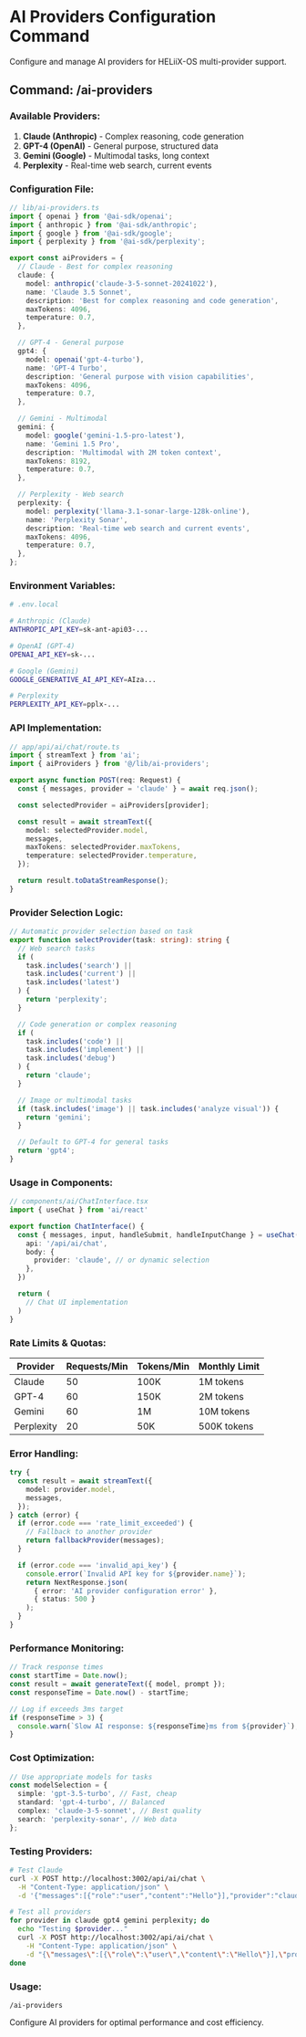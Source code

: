# AI Providers Configuration Command

Configure and manage AI providers for HELiiX-OS multi-provider support.

## Command: /ai-providers

### Available Providers:

1. **Claude (Anthropic)** - Complex reasoning, code generation
2. **GPT-4 (OpenAI)** - General purpose, structured data
3. **Gemini (Google)** - Multimodal tasks, long context
4. **Perplexity** - Real-time web search, current events

### Configuration File:

```typescript
// lib/ai-providers.ts
import { openai } from '@ai-sdk/openai';
import { anthropic } from '@ai-sdk/anthropic';
import { google } from '@ai-sdk/google';
import { perplexity } from '@ai-sdk/perplexity';

export const aiProviders = {
  // Claude - Best for complex reasoning
  claude: {
    model: anthropic('claude-3-5-sonnet-20241022'),
    name: 'Claude 3.5 Sonnet',
    description: 'Best for complex reasoning and code generation',
    maxTokens: 4096,
    temperature: 0.7,
  },

  // GPT-4 - General purpose
  gpt4: {
    model: openai('gpt-4-turbo'),
    name: 'GPT-4 Turbo',
    description: 'General purpose with vision capabilities',
    maxTokens: 4096,
    temperature: 0.7,
  },

  // Gemini - Multimodal
  gemini: {
    model: google('gemini-1.5-pro-latest'),
    name: 'Gemini 1.5 Pro',
    description: 'Multimodal with 2M token context',
    maxTokens: 8192,
    temperature: 0.7,
  },

  // Perplexity - Web search
  perplexity: {
    model: perplexity('llama-3.1-sonar-large-128k-online'),
    name: 'Perplexity Sonar',
    description: 'Real-time web search and current events',
    maxTokens: 4096,
    temperature: 0.7,
  },
};
```

### Environment Variables:

```bash
# .env.local

# Anthropic (Claude)
ANTHROPIC_API_KEY=sk-ant-api03-...

# OpenAI (GPT-4)
OPENAI_API_KEY=sk-...

# Google (Gemini)
GOOGLE_GENERATIVE_AI_API_KEY=AIza...

# Perplexity
PERPLEXITY_API_KEY=pplx-...
```

### API Implementation:

```typescript
// app/api/ai/chat/route.ts
import { streamText } from 'ai';
import { aiProviders } from '@/lib/ai-providers';

export async function POST(req: Request) {
  const { messages, provider = 'claude' } = await req.json();

  const selectedProvider = aiProviders[provider];

  const result = await streamText({
    model: selectedProvider.model,
    messages,
    maxTokens: selectedProvider.maxTokens,
    temperature: selectedProvider.temperature,
  });

  return result.toDataStreamResponse();
}
```

### Provider Selection Logic:

```typescript
// Automatic provider selection based on task
export function selectProvider(task: string): string {
  // Web search tasks
  if (
    task.includes('search') ||
    task.includes('current') ||
    task.includes('latest')
  ) {
    return 'perplexity';
  }

  // Code generation or complex reasoning
  if (
    task.includes('code') ||
    task.includes('implement') ||
    task.includes('debug')
  ) {
    return 'claude';
  }

  // Image or multimodal tasks
  if (task.includes('image') || task.includes('analyze visual')) {
    return 'gemini';
  }

  // Default to GPT-4 for general tasks
  return 'gpt4';
}
```

### Usage in Components:

```typescript
// components/ai/ChatInterface.tsx
import { useChat } from 'ai/react'

export function ChatInterface() {
  const { messages, input, handleSubmit, handleInputChange } = useChat({
    api: '/api/ai/chat',
    body: {
      provider: 'claude', // or dynamic selection
    },
  })

  return (
    // Chat UI implementation
  )
}
```

### Rate Limits & Quotas:

| Provider   | Requests/Min | Tokens/Min | Monthly Limit |
| ---------- | ------------ | ---------- | ------------- |
| Claude     | 50           | 100K       | 1M tokens     |
| GPT-4      | 60           | 150K       | 2M tokens     |
| Gemini     | 60           | 1M         | 10M tokens    |
| Perplexity | 20           | 50K        | 500K tokens   |

### Error Handling:

```typescript
try {
  const result = await streamText({
    model: provider.model,
    messages,
  });
} catch (error) {
  if (error.code === 'rate_limit_exceeded') {
    // Fallback to another provider
    return fallbackProvider(messages);
  }

  if (error.code === 'invalid_api_key') {
    console.error(`Invalid API key for ${provider.name}`);
    return NextResponse.json(
      { error: 'AI provider configuration error' },
      { status: 500 }
    );
  }
}
```

### Performance Monitoring:

```typescript
// Track response times
const startTime = Date.now();
const result = await generateText({ model, prompt });
const responseTime = Date.now() - startTime;

// Log if exceeds 3ms target
if (responseTime > 3) {
  console.warn(`Slow AI response: ${responseTime}ms from ${provider}`);
}
```

### Cost Optimization:

```typescript
// Use appropriate models for tasks
const modelSelection = {
  simple: 'gpt-3.5-turbo', // Fast, cheap
  standard: 'gpt-4-turbo', // Balanced
  complex: 'claude-3-5-sonnet', // Best quality
  search: 'perplexity-sonar', // Web data
};
```

### Testing Providers:

```bash
# Test Claude
curl -X POST http://localhost:3002/api/ai/chat \
  -H "Content-Type: application/json" \
  -d '{"messages":[{"role":"user","content":"Hello"}],"provider":"claude"}'

# Test all providers
for provider in claude gpt4 gemini perplexity; do
  echo "Testing $provider..."
  curl -X POST http://localhost:3002/api/ai/chat \
    -H "Content-Type: application/json" \
    -d "{\"messages\":[{\"role\":\"user\",\"content\":\"Hello\"}],\"provider\":\"$provider\"}"
done
```

### Usage:

```
/ai-providers
```

Configure AI providers for optimal performance and cost efficiency.
